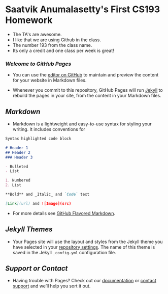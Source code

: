 # Saatvik Anumalasetty's First CS193 Homework

- The TA's are awesome. 
- I like that we are using Github in the class.
- The number 193 from the class name.
- Its only a credit and one class per week is great!





### **_Welcome to GitHub Pages_**

- You can use the [editor on GitHub](https://github.com/kalutes/CS193_Fall18_Lab1/edit/master/index.md) to maintain and preview the content for your website in Markdown files.

- Whenever you commit to this repository, GitHub Pages will run [Jekyll](https://jekyllrb.com/) to rebuild the pages in your site, from the content in your Markdown files.

## _Markdown_

- Markdown is a lightweight and easy-to-use syntax for styling your writing. It includes conventions for

```markdown
Syntax highlighted code block

# Header 1
## Header 2
### Header 3

- Bulleted
- List

1. Numbered
2. List

**Bold** and _Italic_ and `Code` text

[Link](url) and ![Image](src)
```

- For more details see [GitHub Flavored Markdown](https://guides.github.com/features/mastering-markdown/).

## _Jekyll Themes_

- Your Pages site will use the layout and styles from the Jekyll theme you have selected in your [repository settings](https://github.com/kalutes/CS193_Fall18_Lab1/settings). The name of this theme is saved in the Jekyll `_config.yml` configuration file.

## _Support or Contact_

- Having trouble with Pages? Check out our [documentation](https://help.github.com/categories/github-pages-basics/) or [contact support](https://github.com/contact) and we’ll help you sort it out.


